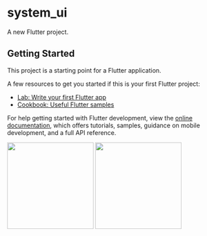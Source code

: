# system_ui

A new Flutter project.

## Getting Started

This project is a starting point for a Flutter application.

A few resources to get you started if this is your first Flutter project:

- [Lab: Write your first Flutter app](https://docs.flutter.dev/get-started/codelab)
- [Cookbook: Useful Flutter samples](https://docs.flutter.dev/cookbook)

For help getting started with Flutter development, view the
[online documentation](https://docs.flutter.dev/), which offers tutorials,
samples, guidance on mobile development, and a full API reference.

<img src = "https://user-images.githubusercontent.com/123537725/219289328-8bd9d598-e759-4e41-ab07-ca408c7e5328.png" width="200px">
<img src = "https://user-images.githubusercontent.com/123537725/219289350-ce6469fc-9ccc-43f9-ad45-d76634da23c4.png" width="200px">

